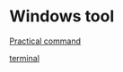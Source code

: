 # Windows tool

[Practical command](windows-practical-commands.md)

[terminal](windows-terminal.md)
